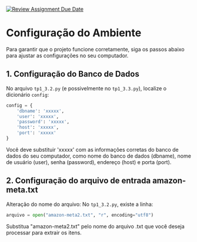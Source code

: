 [![Review Assignment Due Date](https://classroom.github.com/assets/deadline-readme-button-22041afd0340ce965d47ae6ef1cefeee28c7c493a6346c4f15d667ab976d596c.svg)](https://classroom.github.com/a/zixaop7v)



# Configuração do Ambiente

Para garantir que o projeto funcione corretamente, siga os passos abaixo para ajustar as configurações no seu computador.

## 1. Configuração do Banco de Dados

No arquivo `tp1_3.2.py` (e possivelmente no `tp1_3.3.py`), localize o dicionário `config`:

```python
config = { 
    'dbname': 'xxxxx', 
    'user': 'xxxxx', 
    'password': 'xxxxx', 
    'host': 'xxxxx', 
    'port': 'xxxxx' 
}
```
Você deve substituir 'xxxxx' com as informações corretas do banco de dados do seu computador, como nome do banco de dados (dbname), nome de usuário (user), senha (password), endereço (host) e porta (port).

## 2. Configuração do arquivo de entrada amazon-meta.txt

Alteração do nome do arquivo: No  `tp1_3.2.py`, existe a linha:

```python
arquivo = open("amazon-meta2.txt", "r", encoding="utf8")
```
Substitua "amazon-meta2.txt" pelo nome do arquivo .txt que você deseja processar para extrair os itens.
